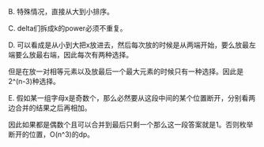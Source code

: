 B. 特殊情况，直接从大到小排序。

C. delta们拆成k的power必须不重复。

D. 可以看成是从小到大把x放进去，然后每次放的时候是从两端开始，要么放最左端要么放最右端，因此每次有两种选择。

   但是在放一对相等元素以及放最后一个最大元素的时候只有一种选择。因此是2^(n-3)种选择。
   
E. 假如某一组字母x是奇数个，那么必然要从这段中间的某个位置断开，分别看两边合并的结果之后再相加。

   因此如果都是偶数个且可以合并到最后只剩一个那么这一段答案就是1。否则枚举断开的位置，O(n^3)的dp。
